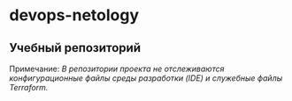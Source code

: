 # devops-netology

## Учебный репозиторий

Примечание:
*В репозитории проекта не отслеживаются конфигурационные файлы среды разработки (IDE) и
служебные файлы Terraform.*
